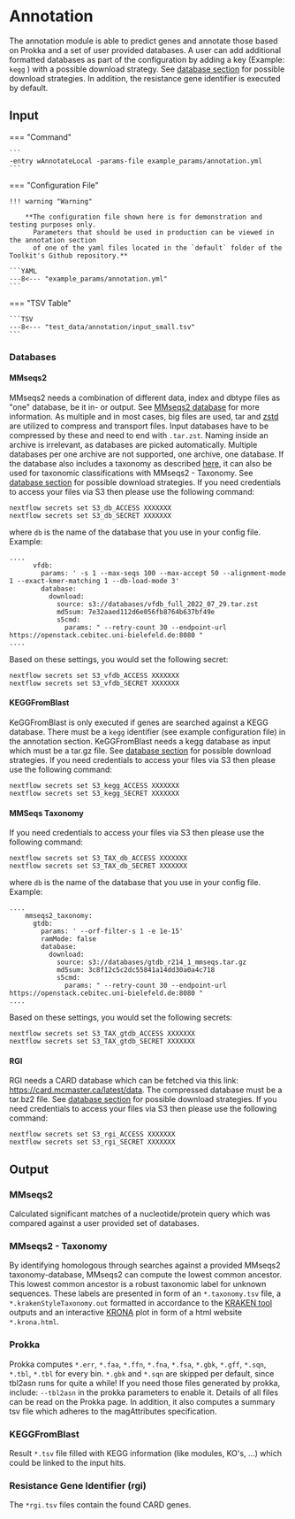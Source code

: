 # Annotation

The annotation module is able to predict genes and annotate those based on Prokka and a set of user provided databases.
A user can add additional formatted databases as part of the configuration by adding a key (Example: `kegg` ) with 
a possible download strategy. See [database section](../database.md/#database-input-configuration) for possible download strategies.
In addition, the resistance gene identifier is executed by default.

## Input  

=== "Command"

    ```
    -entry wAnnotateLocal -params-file example_params/annotation.yml
    ```

=== "Configuration File"

    !!! warning "Warning"
     
        **The configuration file shown here is for demonstration and testing purposes only. 
          Parameters that should be used in production can be viewed in the annotation section 
          of one of the yaml files located in the `default` folder of the Toolkit's Github repository.**

    ```YAML
    ---8<--- "example_params/annotation.yml"
    ```

=== "TSV Table"

    ```TSV
    ---8<--- "test_data/annotation/input_small.tsv"
    ```

### Databases

#### MMseqs2

MMseqs2 needs a combination of different data, index and dbtype files as "one" database, be it in- or output.
See [MMseqs2 database](https://github.com/soedinglab/mmseqs2/wiki#mmseqs2-database-format) for more information.
As multiple and in most cases, big files are used, tar and [zstd](https://github.com/facebook/zstd) are utilized to compress and transport files.
Input databases have to be compressed by these and need to end with `.tar.zst`. Naming inside an archive is irrelevant, as databases are picked automatically.
Multiple databases per one archive are not supported, one archive, one database. If the database also includes a taxonomy 
as described [here](https://github.com/soedinglab/mmseqs2/wiki#creating-a-seqtaxdb), it can also be used for taxonomic classifications with MMseqs2 - Taxonomy.
See [database section](../database.md/#database-input-configuration) for possible download strategies.
If you need credentials to access your files via S3 then please use the following command:

```
nextflow secrets set S3_db_ACCESS XXXXXXX
nextflow secrets set S3_db_SECRET XXXXXXX
```

where `db` is the name of the database that you use in your config file.
Example:

```
....
      vfdb:
        params: ' -s 1 --max-seqs 100 --max-accept 50 --alignment-mode 1 --exact-kmer-matching 1 --db-load-mode 3'
        database:
          download:
            source: s3://databases/vfdb_full_2022_07_29.tar.zst
            md5sum: 7e32aaed112d6e056fb8764b637bf49e
            s5cmd:
              params: " --retry-count 30 --endpoint-url https://openstack.cebitec.uni-bielefeld.de:8080 " 
....
```

Based on these settings, you would set the following secret:

```
nextflow secrets set S3_vfdb_ACCESS XXXXXXX
nextflow secrets set S3_vfdb_SECRET XXXXXXX
```

#### KEGGFromBlast

KeGGFromBlast is only executed if genes are searched against a KEGG database. There must be a `kegg` identifier (see example configuration file) in the annotation section.
KeGGFromBlast needs a kegg database as input which must be a tar.gz file.
See [database section](../database.md) for possible download strategies.
If you need credentials to access your files via S3 then please use the following command:

```
nextflow secrets set S3_kegg_ACCESS XXXXXXX
nextflow secrets set S3_kegg_SECRET XXXXXXX
```

#### MMSeqs Taxonomy

If you need credentials to access your files via S3 then please use the following command:

```
nextflow secrets set S3_TAX_db_ACCESS XXXXXXX
nextflow secrets set S3_TAX_db_SECRET XXXXXXX
```

where `db` is the name of the database that you use in your config file.
Example:

```
....
    mmseqs2_taxonomy:
      gtdb:
        params: ' --orf-filter-s 1 -e 1e-15'
        ramMode: false
        database:
          download:
            source: s3://databases/gtdb_r214_1_mmseqs.tar.gz
            md5sum: 3c8f12c5c2dc55841a14dd30a0a4c718
            s5cmd:
              params: " --retry-count 30 --endpoint-url https://openstack.cebitec.uni-bielefeld.de:8080 " 
....
```

Based on these settings, you would set the following secrets:

```
nextflow secrets set S3_TAX_gtdb_ACCESS XXXXXXX
nextflow secrets set S3_TAX_gtdb_SECRET XXXXXXX
```

#### RGI

RGI needs a CARD database which can be fetched via this link:  https://card.mcmaster.ca/latest/data.
The compressed database must be a tar.bz2 file. 
See [database section](../database.md/#database-input-configuration) for possible download strategies.
If you need credentials to access your files via S3 then please use the following command:

```
nextflow secrets set S3_rgi_ACCESS XXXXXXX
nextflow secrets set S3_rgi_SECRET XXXXXXX
```

## Output

### MMseqs2

Calculated significant matches of a nucleotide/protein query which was compared against a user provided set of databases.

### MMseqs2 - Taxonomy

By identifying homologous through searches against a provided MMseqs2 taxonomy-database, MMseqs2 can compute the lowest common ancestor. 
This lowest common ancestor is a robust taxonomic label for unknown sequences.
These labels are presented in form of an `*.taxonomy.tsv` file, a `*.krakenStyleTaxonomy.out` formatted in accordance to the [KRAKEN tool](https://ccb.jhu.edu/software/kraken/) outputs and
an interactive [KRONA](https://github.com/marbl/Krona/wiki) plot in form of a html website `*.krona.html`.

### Prokka

Prokka computes `*.err`, `*.faa`, `*.ffn`, `*.fna`, `*.fsa`, `*.gbk`, `*.gff`, `*.sqn`, `*.tbl`, `*.tbl` for every bin.
`*.gbk` and `*.sqn` are skipped per default, since tbl2asn runs for quite a while! If you need those files generated by prokka, include:
`--tbl2asn` in the prokka parameters to enable it.
Details of all files can be read on the Prokka page.
In addition, it also computes a summary tsv file which adheres to the magAttributes specification.

### KEGGFromBlast

Result `*.tsv` file filled with KEGG information (like modules, KO's, ...) which could be linked to the input hits.
  
### Resistance Gene Identifier (rgi)

The `*rgi.tsv` files contain the found CARD genes.


